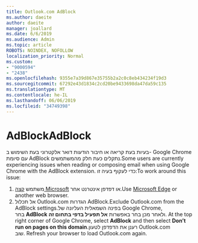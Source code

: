 ```yaml
---
title: Outlook.com AdBlock
ms.author: daeite
author: daeite
manager: joallard
ms.date: 6/6/2019
ms.audience: Admin
ms.topic: article
ROBOTS: NOINDEX, NOFOLLOW
localization_priority: Normal
ms.custom:
- "9000594"
- "2438"
ms.openlocfilehash: 9355e7a39d867e35755b2a2c0c8eb434234f19d3
ms.sourcegitcommit: 67292e43d1834c2cd20be9433698da47da59c135
ms.translationtype: MT
ms.contentlocale: he-IL
ms.lasthandoff: 06/06/2019
ms.locfileid: "34749398"
---
```

# <a name="adblock"></a><span data-ttu-id="15c49-102">AdBlock</span><span class="sxs-lookup"><span data-stu-id="15c49-102">AdBlock</span></span>

<span data-ttu-id="15c49-103">בעיות בעת קריאה או חיבור הודעות דואר אלקטרוני בעת השימוש ב- Google Chrome עם סיומת AdBlock נתקלים כעת חלק מהמשתמשים.</span><span class="sxs-lookup"><span data-stu-id="15c49-103">Some users are currently experiencing issues when reading or composing email when using Google Chrome with the AdBlock extension.</span></span> <span data-ttu-id="15c49-104">כדי לעקוף בעיה זו:</span><span class="sxs-lookup"><span data-stu-id="15c49-104">To work around this issue:</span></span>

1. <span data-ttu-id="15c49-105">משתמש [קצה Microsoft](https://www.microsoft.com/windows/microsoft-edge) או דפדפן אינטרנט אחר.</span><span class="sxs-lookup"><span data-stu-id="15c49-105">Use [Microsoft Edge](https://www.microsoft.com/windows/microsoft-edge) or another web browser.</span></span>
1. <span data-ttu-id="15c49-106">אל תכלול Outlook.com הגדרות AdBlock.</span><span class="sxs-lookup"><span data-stu-id="15c49-106">Exclude Outlook.com from the AdBlock settings.</span></span><span data-ttu-id="15c49-107">בפינה השמאלית העליונה של Google Chrome, בחר **AdBlock** ולאחר מכן בחר באפשרות **אל תפעיל בדפי בתחום זה**.</span><span class="sxs-lookup"><span data-stu-id="15c49-107"> At the top right corner of Google Chrome, select **AdBlock** and then select **Don’t run on pages on this domain**.</span></span><span data-ttu-id="15c49-108">רענן את הדפדפן לטעון Outlook.com שוב.</span><span class="sxs-lookup"><span data-stu-id="15c49-108"> Refresh your browser to load Outlook.com again.</span></span>